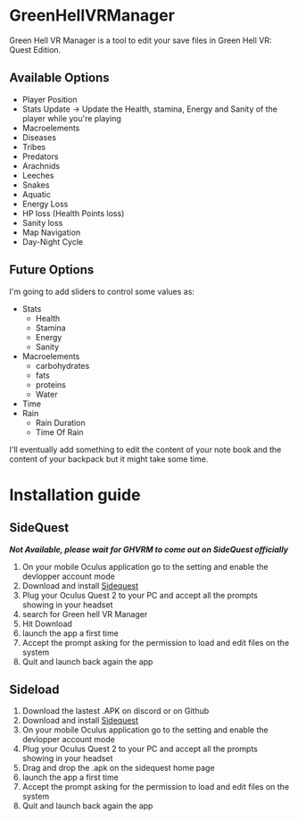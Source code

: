 # GreenHellVRManager

Green Hell VR Manager is a tool to edit your save files in Green Hell VR: Quest Edition.

## Available Options
- Player Position
- Stats Update -> Update the Health, stamina, Energy and Sanity of the player while you're playing
- Macroelements
- Diseases
- Tribes
- Predators
- Arachnids
- Leeches
- Snakes
- Aquatic
- Energy Loss
- HP loss (Health Points loss)
- Sanity loss
- Map Navigation
- Day-Night Cycle

## Future Options
I'm going to add sliders to control some values as:
- Stats
  - Health
  - Stamina
  - Energy
  - Sanity
- Macroelements
  - carbohydrates
  - fats
  - proteins
  - Water
- Time
- Rain
  - Rain Duration
  - Time Of Rain

I'll eventually add something to edit the content of your note book and the content of your backpack but it might take some time.

# Installation guide

## SideQuest
***Not Available, please wait for GHVRM to come out on SideQuest officially***
1. On your mobile Oculus application go to the setting and enable the devlopper account mode
2. Download and install [Sidequest](https://sidequestvr.com/setup-howto)
3. Plug your Oculus Quest 2 to your PC and accept all the prompts showing in your headset
4. search for Green hell VR Manager
5. Hit Download
6. launch the app a first time
7. Accept the prompt asking for the permission to load and edit files on the system
8. Quit and launch back again the app

## Sideload

1. Download the lastest .APK on discord or on Github
2. Download and install [Sidequest](https://sidequestvr.com/setup-howto)
3. On your mobile Oculus application go to the setting and enable the devlopper account mode
4. Plug your Oculus Quest 2 to your PC and accept all the prompts showing in your headset
5. Drag and drop the .apk on the sidequest home page
6. launch the app a first time
7. Accept the prompt asking for the permission to load and edit files on the system
8. Quit and launch back again the app
